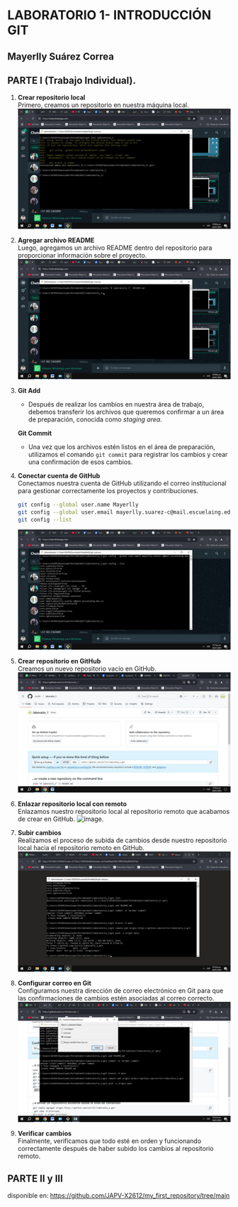 # LABORATORIO 1- INTRODUCCIÓN GIT

## Mayerlly Suárez Correa 
## PARTE I (Trabajo Individual). 
1. **Crear repositorio local**  
   Primero, creamos un repositorio en nuestra máquina local.
   ![Logo](Assets/IMG-20250126-WA0001.jpg)

3. **Agregar archivo README**  
   Luego, agregamos un archivo README dentro del repositorio para proporcionar información sobre el proyecto.
   ![Logo](Assets/IMG-20250126-WA0002.jpg)

5. **Git Add**  
   - Después de realizar los cambios en nuestra área de trabajo, debemos transferir los archivos que queremos confirmar a un área de preparación, conocida como *staging area*.  
   
   **Git Commit**  
   - Una vez que los archivos estén listos en el área de preparación, utilizamos el comando `git commit` para registrar los cambios y crear una confirmación de esos cambios.

6. **Conectar cuenta de GitHub**  
   Conectamos nuestra cuenta de GitHub utilizando el correo institucional para gestionar correctamente los proyectos y contribuciones.
   ```bash
   git config --global user.name Mayerlly
   git config --global user.email mayerlly.suarez-c@mail.escuelaing.edu.co
   git config --list
   ```
   ![Logo](Assets/IMG-20250126-WA0007.jpg)
7. **Crear repositorio en GitHub**  
   Creamos un nuevo repositorio vacío en GitHub.
   ![Logo](Assets/imagen2.jpg)
9. **Enlazar repositorio local con remoto**  
   Enlazamos nuestro repositorio local al repositorio remoto que acabamos de crear en GitHub.
   ![image](https://github.com/user-attachments/assets/1803d176-4506-4bda-b3b9-ac80834cc53a).
    
11. **Subir cambios**  
   Realizamos el proceso de subida de cambios desde nuestro repositorio local hacia el repositorio remoto en GitHub.
   ![Logo](Assets/IMG-20250126-WA0009.jpg)
13. **Configurar correo en Git**  
   Configuramos nuestra dirección de correo electrónico en Git para que las confirmaciones de cambios estén asociadas al correo correcto.
    ![Logo](Assets/IMG-20250126-WA0008.jpg)

10. **Verificar cambios**  
   Finalmente, verificamos que todo esté en orden y funcionando correctamente después de haber subido los cambios al repositorio remoto.

## PARTE II y III

disponible en: https://github.com/JAPV-X2612/my_first_repository/tree/main
    

